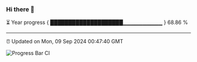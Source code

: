 ### Hi there 👋

⏳ Year progress { ████████████████████▁▁▁▁▁▁▁▁▁▁ } 68.86 %

---

⏰ Updated on Mon, 09 Sep 2024 00:47:40 GMT

![Progress Bar CI](https://github.com/Shyam-Makwana/GitHub-Actions-Demo/workflows/Progress%20Bar%20CI/badge.svg)
